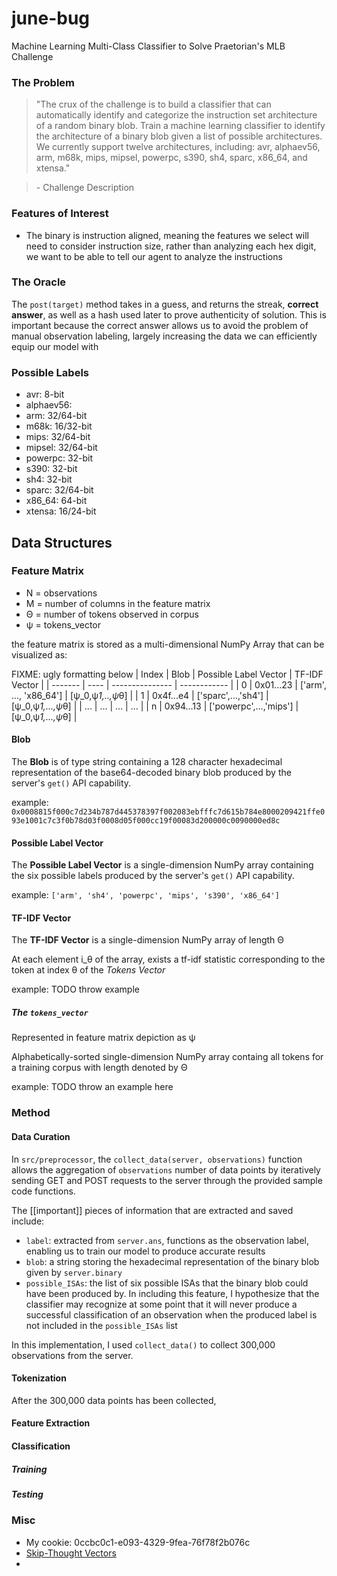 june-bug
================

Machine Learning Multi-Class Classifier to Solve Praetorian's MLB Challenge

### The Problem

> "The crux of the challenge is to build a classifier that can automatically identify and categorize the instruction set architecture of a random binary blob. Train a machine learning classifier to identify the architecture of a binary blob given a list of possible architectures. We currently support twelve architectures, including: avr, alphaev56, arm, m68k, mips, mipsel, powerpc, s390, sh4, sparc, x86_64, and xtensa."

> \- Challenge Description 


### Features of Interest

- The binary is instruction aligned, meaning the features we select will need to consider instruction size, rather than analyzing each hex digit, we want to be able to tell our agent to analyze the instructions

### The Oracle
The `post(target)` method takes in a guess, and returns the streak, **correct answer**, as well as a hash used later to prove authenticity of solution. This is important because the correct answer allows us to avoid the problem of manual observation labeling, largely increasing the data we can efficiently equip our model with


### Possible Labels
- avr: 8-bit
- alphaev56: 
- arm: 32/64-bit
- m68k: 16/32-bit
- mips: 32/64-bit
- mipsel: 32/64-bit
- powerpc: 32-bit
- s390: 32-bit
- sh4: 32-bit
- sparc: 32/64-bit
- x86_64: 64-bit
- xtensa: 16/24-bit


## Data Structures

### Feature Matrix

- N = observations
- M = number of columns in the feature matrix 
- &Theta; = number of tokens observed in corpus
- &psi; = tokens_vector

the feature matrix is stored as a multi-dimensional NumPy Array that can be visualized as:


FIXME: ugly formatting below
| Index   | Blob      | Possible Label Vector  | TF-IDF Vector                       |
| ------- | ----      | ---------------        | ------------                        |
| 0       | 0x01...23 | ['arm', ..., 'x86_64'] | [&psi;_0,&psi;_1,..,&psi;_&theta;]  |
| 1       | 0x4f...e4 | ['sparc',...,'sh4']    | [&psi;_0,&psi;_1,...,&psi;_&theta;] |
| ...     | ...       | ...                    | ...                                 |
| n       | 0x94...13 | ['powerpc',...,'mips'] | [&psi;_0,&psi;_1,...,&psi;_&theta;] |

#### Blob
The **Blob** is of type string containing a 128 character hexadecimal representation of the base64-decoded binary blob produced by the server's `get()` API capability.

example:
`0x0008815f000c7d234b787d445378397f002083ebfffc7d615b784e8000209421ffe093e1001c7c3f0b78d03f0008d05f000cc19f00083d200000c0090000ed8c`

#### Possible Label Vector
The **Possible Label Vector** is a single-dimension NumPy array containing the six possible labels produced by the server's `get()` API capability.

example: 
`['arm', 'sh4', 'powerpc', 'mips', 's390', 'x86_64']`

#### TF-IDF Vector
The **TF-IDF Vector** is a single-dimension NumPy array of length &Theta; 

At each element i_&theta; of the array, exists a tf-idf statistic corresponding to the token at index &theta; of the *Tokens Vector*

example: 
TODO throw example

##### The `tokens_vector`
Represented in feature matrix depiction as &psi;

Alphabetically-sorted single-dimension NumPy array containg all tokens for a training corpus with length denoted by &Theta;


example: 
TODO throw an example here


### Method

#### Data Curation
In `src/preprocessor`, the `collect_data(server, observations)` function allows the aggregation of `observations` number of data points by iteratively sending GET and POST requests to the server through the provided sample code functions.

The [[important]] pieces of information that are extracted and saved include: 
- `label`: extracted from `server.ans`, functions as the observation label, enabling us to train our model to produce accurate results
- `blob`: a string storing the hexadecimal representation of the binary blob given by `server.binary`
- `possible_ISAs`: the list of six possible ISAs that the binary blob could have been produced by. In including this feature, I hypothesize that the classifier may recognize at some point that it will never produce a successful classification of an observation when the produced label is not included in the `possible_ISAs` list


In this implementation, I used `collect_data()` to collect 300,000 observations from the server.

#### Tokenization 
After the 300,000 data points has been collected, 

#### Feature Extraction 
#### Classification 
##### Training 
##### Testing

### Misc
- My cookie: 0ccbc0c1-e093-4329-9fea-76f78f2b076c
- [Skip-Thought Vectors](https://arxiv.org/abs/1506.06726)
- 
